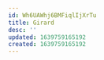 ```yaml
---
id: Wh6UAWhj6BMFiqlIjXrTu
title: Girard
desc: ''
updated: 1639759165192
created: 1639759165192
---
```


